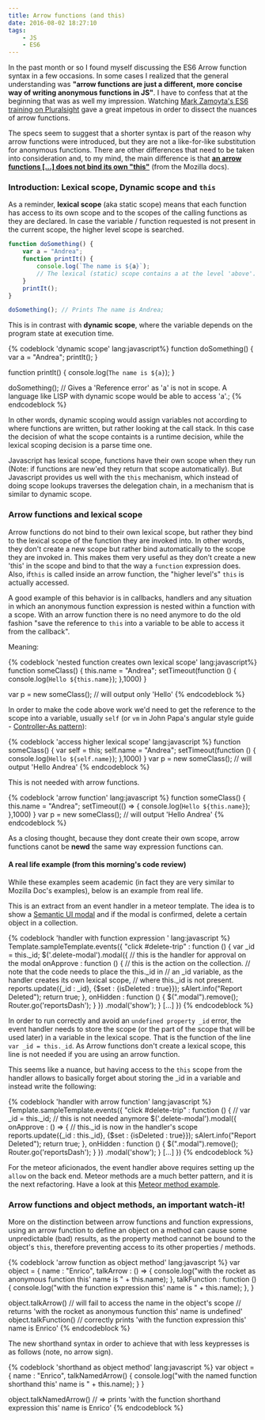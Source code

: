 ```yaml
---
title: Arrow functions (and this)
date: 2016-08-02 18:27:10
tags: 
	- JS
	- ES6
---
```


In the past month or so I found myself discussing the ES6 Arrow function syntax in a few occasions. In some cases I realized that the general understanding was **"arrow functions are just a different, more concise way of writing anonymous functions in JS"**. I have to confess that at the beginning that was as well my impression. Watching [Mark Zamoyta's ES6 training on Pluralsight](https://www.pluralsight.com/courses/rapid-es6-training) gave a great impetous in order to dissect the nuances of arrow functions.

The specs seem to suggest that a shorter syntax is part of the reason why arrow functions were introduced, but they are not a like-for-like substitution for anonymous functions. There are other differences that need to be taken into consideration and, to my mind, the main difference is that [**an arrow functions [...] does not bind its own "this"**](https://developer.mozilla.org/en-US/docs/Web/JavaScript/Reference/Functions/Arrow_functions) (from the Mozilla docs).

### Introduction: Lexical scope, Dynamic scope and `this`

As a reminder, **lexical scope** (aka static scope) means that each function has access to its own scope and to the scopes of the calling functions as they are declared. In case the variable / function requested is not present in the current scope, the higher level scope is searched.

```javascript
function doSomething() {
	var a = "Andrea";
	function printIt() {
		console.log(`The name is ${a}`);
		// The lexical (static) scope contains a at the level 'above'. 
	}
	printIt();
}

doSomething(); // Prints The name is Andrea;
```

This is in contrast with **dynamic scope**, where the variable depends on the program state at execution time.

{% codeblock 'dynamic scope' lang:javascript%}
function doSomething() {
	var a = "Andrea";
	printIt();
}

function printIt() {
	console.log(`The name is ${a}`);
}

doSomething(); // Gives a 'Reference error' as 'a' is not in scope. A language like LISP with dynamic scope would be able to access 'a'.;
{% endcodeblock %}


In other words, dynamic scoping would assign variables not according to where functions are written, but rather looking at the call stack. In this case the decision of what the scope containts is a runtime decision, while the lexical scoping decision is a parse time one.

Javascript has lexical scope, functions have their own scope when they run (Note: if functions are new'ed they return that scope automatically). But Javascript provides us well with the `this` mechanism, which instead of doing scope lookups traverses the delegation chain, in a mechanism that is similar to dynamic scope.


### Arrow functions and lexical scope

Arrow functions do not bind to their own lexical scope, but rather they bind to the lexical scope of the function they are invoked into. In other words, they don't create a new scope but rather bind automatically to the scope they are invoked in. This makes them very useful as they don’t create a new 'this' in the scope and bind to that the way a `function` expression does. Also, if`this` is called inside an arrow function, the "higher level's" `this` is actually accessed. 

A good example of this behavior is in callbacks, handlers and any situation in which an anonymous function expression is nested within a function with a scope. With an arrow function there is no need anymore to do the old fashion "save the reference to `this` into a variable to be able to access it from the callback". 


Meaning:

{% codeblock 'nested function creates own lexical scope' lang:javascript%}
function someClass() {
	this.name = "Andrea";
	setTimeout(function () {
		console.log(`Hello ${this.name}`);
	},1000)
}

var p = new someClass(); // will output only 'Hello'
{% endcodeblock %} 

In order to make the code above work we'd need to get the reference to the scope into a variable, usually `self` (or `vm` in John Papa's angular style guide - [Controller-As pattern](https://johnpapa.net/angularjss-controller-as-and-the-vm-variable/)):

{% codeblock 'access higher lexical scope' lang:javascript %}
function someClass() {
	var self = this;
	self.name = "Andrea";
	setTimeout(function () {
		console.log(`Hello ${self.name}`);
	},1000)
}
var p = new someClass(); // will output 'Hello Andrea'
{% endcodeblock %}

This is not needed with arrow functions.

{% codeblock 'arrow function' lang:javascript %}
function someClass() {
	this.name = "Andrea";
	setTimeout(() => {
		console.log(`Hello ${this.name}`);
	},1000)
}
var p = new someClass(); // will output 'Hello Andrea'
{% endcodeblock %}

As a closing thought, because they dont create their own scope, arrow functions canot be **newd** the same way expression functions can.

#### A real life example (from this morning's code review)

While these examples seem academic (in fact they are very similar to Mozilla Doc's examples), below is an example from real life. 

This is an extract from an event handler in a meteor template. The idea is to show a [Semantic UI modal](http://semantic-ui.com/modules/modal.html#/usage) and if the modal is confirmed, delete a certain object in a collection.

{% codeblock 'handler with function expression ' lang:javascript %}
Template.sampleTemplate.events({
   	"click #delete-trip" : function () {
        var _id = this._id;
        $('.delete-modal').modal({
        	// this is the handler for approval on the modal
                onApprove : function () {
                	// this is the action on the collection.
                	// note that the code needs to place the this._id in 
                	// an _id variable, as the handler creates its own lexical scope, 
                	// where this._id is not present. 
                    reports.update({_id : _id}, {$set : {isDeleted : true}});
                    sAlert.info("Report Deleted");
                    return true;
                },
                onHidden : function () {
                    $(".modal").remove();
                    Router.go('reportsDash');
                }
            })
            .modal('show');
	}
	[...]
})
{% endcodeblock %}

In order to run correctly and avoid an `undefined property _id` error, the event handler needs to store the scope (or the part of the scope that will be used later) in a variable in the lexical scope. That is the function of the line `var _id = this._id`. As Arrow functions don't create a lexical scope, this line is not needed if you are using an arrow function.

This seems like a nuance, but having access to the `this` scope from the handler allows to basically forget about storing the _id in a variable and instead write the following:

{% codeblock 'handler with arrow function' lang:javascript %}
Template.sampleTemplate.events({
   	"click #delete-trip" : function () {
        // var _id = this._id; // this is not needed anymore
        $('.delete-modal').modal({
                onApprove : () => {
                    // this._id is now in the handler's scope 
                    reports.update({_id : this._id}, {$set : {isDeleted : true}});
                    sAlert.info("Report Deleted");
                    return true;
                },
                onHidden : function () {
                    $(".modal").remove();
                    Router.go('reportsDash');
                }
            })
            .modal('show');
	}
	[...]
})
{% endcodeblock %}

For the meteor aficionados, the event handler above requires setting up the `allow` on the back end. Meteor methods are a much better pattern, and it is the next refactoring. Have a look at this [Meteor method example](https://github.com/andreacremese/calendarapp/blob/develop/lib/methods/atgEventsMethods.js).   

### Arrow functions and object methods, an important watch-it!

More on the distinction between arrow functions and function expressions, using an arrow function to define an object on a method can cause some unpredictable (bad) results, as the property method cannot be bound to the object's `this`, therefore preventing access to its other properties / methods.

{% codeblock 'arrow function as object method' lang:javascript %}
var object = {
	name : "Enrico",
	talkArrow : () =>  { console.log("with the rocket as anonymous function this' name is " + this.name); },
	talkFunction : function () { console.log("with the function expression this' name is " + this.name); },
}

object.talkArrow() // will fail to access the name in the object's scope
// returns 'with the rocket as anonymous function this' name is undefined'
object.talkFunction() // correctly prints 'with the function expression this' name is Enrico'
{% endcodeblock %}

The new shorthand syntax in order to achieve that with less keypresses is as follows (note, no arrow sign).

{% codeblock 'shorthand as object method' lang:javascript %}
var object = {
	name : "Enrico",
	talkNamedArrow() { console.log("with the named function shorthand this' name is " + this.name); }
}

object.talkNamedArrow() // => prints 'with the function shorthand expression this' name is Enrico'
{% endcodeblock %}

